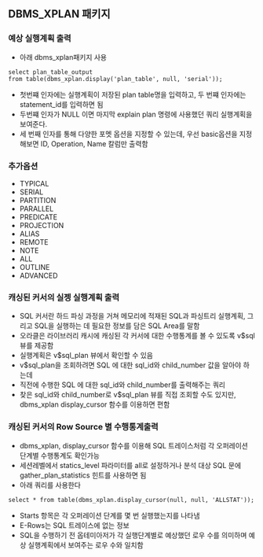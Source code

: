 ## DBMS_XPLAN 패키지

### 예상 실행계획 출력
- 아래 dbms_xplan패키지 사용

```
select plan_table_output
from table(dbms_xplan.display('plan_table', null, 'serial'));
```
- 첫번쨰 인자에는 실행계획이 저장된 plan table명을 입력하고, 두 번쨰 인자에는 statement_id를 입력하면 됨
- 두번쨰 인자가 NULL 이면 마지막 explain plan 명령에 사용했던 쿼리 실행계획을 보여준다.
- 세 번째 인자를 통해 다양한 포멧 옵션을 지정할 수 있는데, 우선 basic옵션을 지정해보면 ID, Operation, Name 칼럼만 출력함

### 추가옵션
- TYPICAL
- SERIAL
- PARTITION
- PARALLEL
- PREDICATE
- PROJECTION
- ALIAS
- REMOTE
- NOTE
- ALL
- OUTLINE
- ADVANCED

### 캐싱된 커서의 실젱 실행계획 출력
- SQL 커서란 하드 파싱 과정을 거쳐 메모리에 적재된 SQL과 파싱트리 실행계획, 그리고 SQL을 실행하는 데 필요한 정보를 담은 SQL Area를 말함
- 오라클은 라이브러리 캐시에 캐싱된 각 커서에 대한 수행통계를 볼 수 있도록 v$sql 뷰를 제공함
- 실행계획은 v$sql_plan 뷰에서 확인할 수 있음
- v$sql_plan을 조회하려면 SQL 에 대한 sql_id와 child_number 값을 알아야 하는데
- 직전에 수행한 SQL 에 대한 sql_id와 child_number를 출력해주는 쿼리
- 찾은 sql_id와 child_number로 v$sql_plan 뷰를 직접 조회할 수도 있지만, dbms_xplan display_cursor 함수를 이용하면 편함

### 캐싱된 커서의 Row Source 별 수행통계출력
- dbms_xplan, display_cursor 함수를 이용해 SQL 트레이스처럼 각 오퍼레이션 단계별 수행통계도 확인가능
- 세션레벨에서 statics_level 파라미터를 all로 설정하거나 분석 대상 SQL 문에 gather_plan_statistics 힌트를 사용하면 됨
- 아래 쿼리를 사용한다

```
select * from table(dbms_xplan.display_cursor(null, null, 'ALLSTAT'));
```

- Starts 항목은 각 오퍼레이션 단계를 몇 번 실행했는지를 나타냄
- E-Rows는 SQL 트레이스에 없는 정보
- SQL을 수행하기 전 옵테미아저가 각 실행단계별로 예상했던 로우 수를 의미하며 예상 실행계획에서 보여주는 로우 수와 일치함
